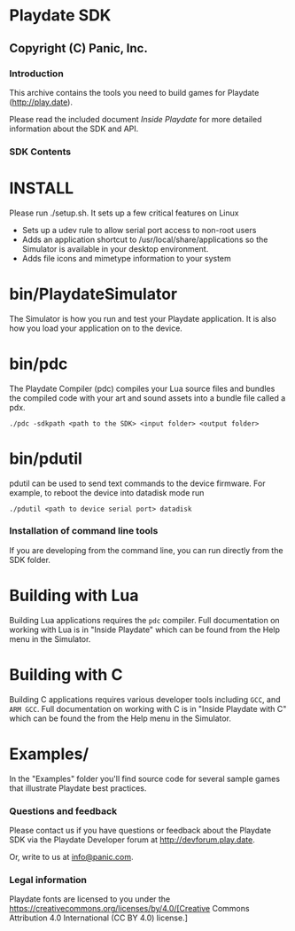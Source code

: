 # Playdate SDK
## Copyright (C) Panic, Inc.

### Introduction

This archive contains the tools you need to build games for Playdate (http://play.date).

Please read the included document _Inside Playdate_ for more detailed information about the SDK and API.

### SDK Contents

INSTALL
=======

Please run ./setup.sh. It sets up a few critical features on Linux

* Sets up a udev rule to allow serial port access to non-root users
* Adds an application shortcut to /usr/local/share/applications so the Simulator is available in your desktop environment.
* Adds file icons and mimetype information to your system

bin/PlaydateSimulator
=======

The Simulator is how you run and test your Playdate application. It is also how you load your application on to the device.

bin/pdc
=======

The Playdate Compiler (pdc) compiles your Lua source files and bundles the compiled code with your art and sound assets into a bundle file called a pdx.

    ./pdc -sdkpath <path to the SDK> <input folder> <output folder>

bin/pdutil
========

pdutil can be used to send text commands to the device firmware. For example, to reboot the device into datadisk mode run

    ./pdutil <path to device serial port> datadisk

### Installation of command line tools

If you are developing from the command line, you can run directly from the SDK folder.

Building with Lua
=======

Building Lua applications requires the `pdc` compiler. Full documentation on working with Lua is in "Inside Playdate" which can be found from the Help menu in the Simulator.

Building with C
=======

Building C applications requires various developer tools including `GCC`, and `ARM GCC`.  Full documentation on working with C is in "Inside Playdate with C" which can be found the from the Help menu in the Simulator.

Examples/
=========

In the "Examples" folder you'll find source code for several sample games that illustrate Playdate best practices.

### Questions and feedback

Please contact us if you have questions or feedback about the Playdate SDK via the Playdate Developer forum at http://devforum.play.date.

Or, write to us at info@panic.com.

### Legal information

Playdate fonts are licensed to you under the https://creativecommons.org/licenses/by/4.0/[Creative Commons Attribution 4.0 International (CC BY 4.0) license.]
